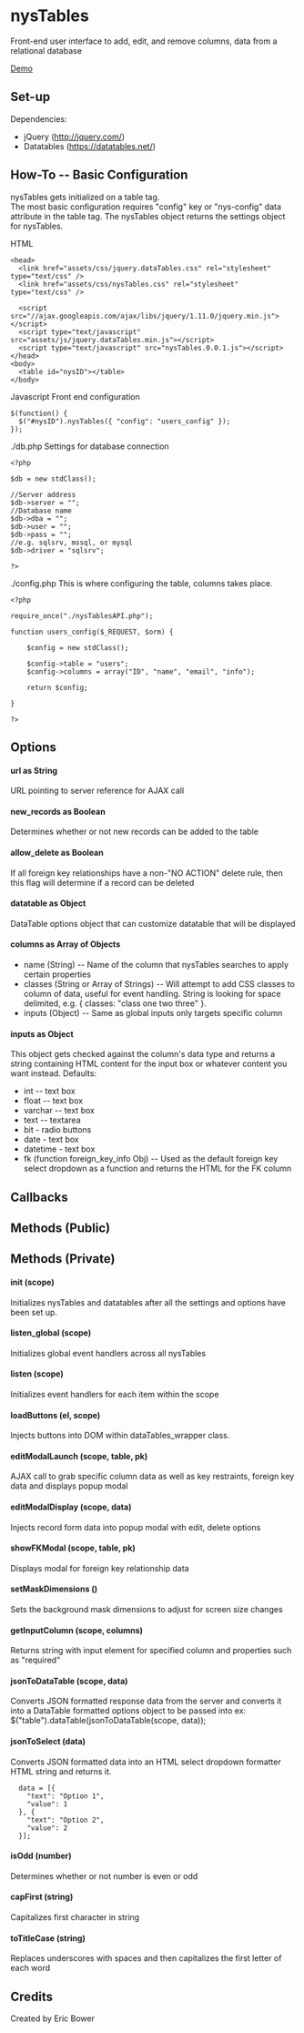 nysTables
=========

Front-end user interface to add, edit, and remove columns, data from a relational database

[Demo](http://nysus.net/erb/nysTables/nysTables.html)

Set-up
---------

Dependencies:

  * jQuery (http://jquery.com/)
  * Datatables (https://datatables.net/)

How-To -- Basic Configuration
---------

nysTables gets initialized on a table tag.  
The most basic configuration requires "config" key or "nys-config" data attribute in the table tag.
The nysTables object returns the settings object for nysTables.

HTML

```
<head>
  <link href="assets/css/jquery.dataTables.css" rel="stylesheet" type="text/css" />
  <link href="assets/css/nysTables.css" rel="stylesheet" type="text/css" />
  
  <script src="//ajax.googleapis.com/ajax/libs/jquery/1.11.0/jquery.min.js"></script>
  <script type="text/javascript" src="assets/js/jquery.dataTables.min.js"></script>
  <script type="text/javascript" src="nysTables.0.0.1.js"></script>
</head>
<body>
  <table id="nysID"></table>
</body>
```

Javascript
Front end configuration

```
$(function() {
  $("#nysID").nysTables({ "config": "users_config" });
});
```

./db.php
Settings for database connection

```
<?php

$db = new stdClass();

//Server address
$db->server = "";
//Database name
$db->dba = "";
$db->user = "";
$db->pass = "";
//e.g. sqlsrv, mssql, or mysql
$db->driver = "sqlsrv";

?>
```

./config.php
This is where configuring the table, columns takes place.

```
<?php

require_once("./nysTablesAPI.php");

function users_config($_REQUEST, $orm) {

    $config = new stdClass();

    $config->table = "users";
    $config->columns = array("ID", "name", "email", "info");

    return $config;

}

?>
```

Options
---------

#### url as String
URL pointing to server reference for AJAX call

#### new_records as Boolean
Determines whether or not new records can be added to the table

#### allow_delete as Boolean
If all foreign key relationships have a non-"NO ACTION" delete rule, then this flag will determine if a record
can be deleted

#### datatable as Object
DataTable options object that can customize datatable that will be displayed

#### columns as Array of Objects
  *  name (String) -- Name of the column that nysTables searches to apply certain properties
  *  classes (String or Array of Strings) -- Will attempt to add CSS classes to column of data, useful for event handling. String is looking for space delimited, e.g. { classes: "class one two three" }.
  *  inputs (Object) -- Same as global inputs only targets specific column

#### inputs as Object
This object gets checked against the column's data type and returns a string containing HTML 
content for the input box or whatever content you want instead.  Defaults:
  *  int -- text box
  *  float -- text box
  *  varchar -- text box
  *  text -- textarea
  *  bit - radio buttons
  *  date - text box
  *  datetime - text box
  *  fk (function foreign_key_info Obj) -- Used as the default foreign key select dropdown as a function and returns the HTML for the FK column

Callbacks
---------

Methods (Public)
---------

Methods (Private)
---------

#### init (scope)
Initializes nysTables and datatables after all the settings and options have been set up.

#### listen_global (scope)
Initializes global event handlers across all nysTables

#### listen (scope)
Initializes event handlers for each item within the scope

#### loadButtons (el, scope)
Injects buttons into DOM within dataTables_wrapper class.

#### editModalLaunch (scope, table, pk)
AJAX call to grab specific column data as well as key restraints, foreign key data and displays
popup modal

#### editModalDisplay (scope, data)
Injects record form data into popup modal with edit, delete options

#### showFKModal (scope, table, pk)
Displays modal for foreign key relationship data

#### setMaskDimensions ()
Sets the background mask dimensions to adjust for screen size changes

#### getInputColumn (scope, columns)
Returns string with input element for specified column and properties such as "required"

#### jsonToDataTable (scope, data)
Converts JSON formatted response data from the server and 
converts it into a DataTable formatted options object to be passed into ex: $("table").dataTable(jsonToDataTable(scope, data));

#### jsonToSelect (data)
Converts JSON formatted data into an HTML select dropdown formatter HTML string and returns it.

```
  data = [{
    "text": "Option 1",
    "value": 1
  }, {
    "text": "Option 2",
    "value": 2
  }];
```

#### isOdd (number)
Determines whether or not number is even or odd

#### capFirst (string)
Capitalizes first character in string

#### toTitleCase (string)
Replaces underscores with spaces and then capitalizes the first letter of each word

Credits 
---------

Created by Eric Bower